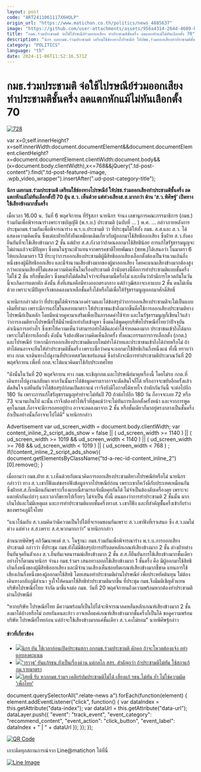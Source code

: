 ```yaml
---
layout: post
code: "ART2411061117X6HOLP"
origin_url: "https://www.matichon.co.th/politics/news_4885637"
image: "https://github.com/user-attachments/assets/956a4314-264d-4609-bb37-29149e3cde98"
title: "กมธ.ร่วมประชามติ จ่อใช้ไปรษณีย์ร่วมออกเสียง ทำประชามติชั้นครึ่ง ลดแตกหักแม้ไม่ทันเลือกตั้ง 70"
description: "นิกร เผยกมธ.ร่วมประชามติ เตรียมใช้ช่องทางไปรษณีย์ ให้ปชช.ร่วมออกเสียงทำประชามติชั้นครึ่ง ลดแตกหักแม้ไม่ทันเลือกตั้งปี 70 ลุ้น ส.ว. เห็นด้วย"
category: "POLITICS"
language: "th"
date: 2024-11-06T11:52:16.571Z
---
```


# กมธ.ร่วมประชามติ จ่อใช้ไปรษณีย์ร่วมออกเสียง ทำประชามติชั้นครึ่ง ลดแตกหักแม้ไม่ทันเลือกตั้ง 70

[![](https://www.matichon.co.th/wp-content/uploads/2024/11/728-65.jpg "728")](https://www.matichon.co.th/wp-content/uploads/2024/11/728-65.jpg)

var x=0;self.innerHeight?x=self.innerWidth:document.documentElement&&document.documentElement.clientHeight?x=document.documentElement.clientWidth:document.body&&(x=document.body.clientWidth),x<=768&&jQuery(".td-post-content").find(".td-post-featured-image, .wpb\_video\_wrapper").insertAfter(".ud-post-category-title");

**นิกร เผยกมธ.ร่วมประชามติ เตรียมใช้ช่องทางไปรษณีย์ ให้ปชช.ร่วมออกเสียงทำประชามติชั้นครึ่ง ลดแตกหักแม้ไม่ทันเลือกตั้งปี 70 ลุ้น ส.ว. เห็นด้วย แต่ห่วงเสียงส.ส.มากกว่า ด้าน ‘ส.ว.พิศิษฐ์’ เปิดทางใช้เสียงข้างมากชั้นครึ่ง**

เมื่อเวลา 16.00 น. วันที่ 6 พฤศจิกายน ที่รัฐสภา นายนิกร จำนง เลขานุการคณะกรรมาธิการ (กมธ.) ร่วมกันเพื่อพิจารณาร่างพระราชบัญญัติ (พ.ร.บ.) ประชามติ (ฉบับที่ … ) พ.ศ. … กล่าวภายหลังการประชุมกมธ.ร่วมกันเพื่อพิจารณาร่าง พ.ร.บ.ประชามติ ว่า ที่ประชุมได้ให้ทั้ง กมธ. ส.ส.และ ส.ว. ได้แสดงความคิดเห็น ซึ่งแต่ละฝ่ายก็ยังยืนเหมือนเดิมเกี่ยวกับผู้ออกมาใช้สิทธิออกเสียง ซึ่งฝ่าย ส.ว.ยังคงยืนยันที่จะใช้เสียงข้างมาก 2 ชั้น แต่ฝ่าย ส.ส.กังวลว่าถ้าคนออกมาใช้สิทธิน้อย การแก้ไขรัฐธรรมนูญจะไม่ผ่านแล้วจะมีปัญหา ซึ่งตนในฐานะตัวแทนจากพรรคชาติไทยพัฒนา (ชทพ.)ได้เสนอว่า ในมาตรา 6 ให้ยกเลิกมาตรา 13 ที่ระบุว่าการออกเสียงประชามติผู้มีสิทธิออกเสียงเลือกตั้งต้องเป็นจำนวนเกินกึ่งหนึ่งของผู้มีสิทธิออกเสียง และมีจำนวนเสียงข้างมากของผู้มาออกเสียง โดยคะแนนเสียงข้างมากต้องสูงกว่าคะแนนเสียงที่ไม่แสดงความคิดเห็นในเรื่องประชามติ ถ้านับตรงนี้คือการทำประชามติแบบชั้นครึ่ง ไม่ใช่ 2 ชั้น หรือชั้นเดียว ซึ่งตนยังไม่ตัดสินใจว่าจะยืนตามนี้หรือไม่ และเห็นว่าถ้ามีการโหวตกันในวันนี้จะเกิดการแตกหัก ดังนั้น สิ่งที่เสนอคือมีทางออกตรงกลาง แต่ถ้าวุฒิสภาจะเอาแบบ 2 ชั้น ตนไม่เห็นด้วย เพราะจะมีปัญหาจึงขอลดลงมาเหลือชั้นครึ่งได้หรือไม่เพื่อให้รัฐธรรมนูญออกมาศักดิ์สิทธิ์

นายนิกรกล่าวต่อว่า ที่ประชุมได้พิจารณาองค์รวมและได้ข้อสรุปว่าการออกเสียงประชามติจะไม่เป็นแบบเดิมที่ทำมา เพราะมีการแก้ไขในหลายมาตรา ให้ประชาชนเข้าถึงมากขึ้นคือใช้การออกเสียงประชามติทางไปรษณีย์เป็นหลัก โดยมีหน่วยคูหามาเสริมเพื่อเป็นการลดค่าใช้จ่าย และในรัฐธรรมนูญก็เขียนไว้แล้วว่าการลงมติทางไปรษณีย์ให้มีน้ำหนักเท่ากับเข้าคูหา ซึ่งตนได้พูดคุยบริษัทไปรษณีย์ไทยว่าปัจจุบันดำเนินการอย่างไร ซึ่งเขาให้ความเห็นว่าสามารถทำได้ดีและค่าใช้จ่ายลดลงมาก ประชาชนเข้าถึงได้มากเพราะไม่ใช่การเลือกตั้ง ดังนั้น จึงต้องฟังความคิดเห็นอีกครั้ง ทั้งคณะกรรมการการเลือกตั้ง (กกต.) และไปรษณีย์ ว่าหากมีการออกเสียงประชามติแบบใหม่ทำได้ง่ายและประชาชนเข้าถึงได้ง่ายหรือไม่ ถ้าทำได้ตนอาจจะยืนให้ทำประชามติชั้นครึ่ง เพราะเชื่อว่าคนจะออกมาใช้สิทธิเกินกึ่งหนึ่งแน่ ทั้งนี้ ทราบว่าทาง กกต.จะเดินทางไปดูงานที่ประเทศสวิตเซอร์แลนด์ ซึ่งกำลังจะมีการทำประชามติประมาณวันที่ 20 พฤศจิกายน เพื่อที่ กกต.จะได้แนวคิดมาใช้กับประเทศไทย

“ดังนั้นในวันที่ 20 พฤศจิกายน ทาง กมธ.จะเชิญ​กกต.และไปรษณีย์มาคุยเรื่องนี้ โดยไม่รอ กกต.ที่เดินทางไปดูงานกลับมา หากวันนั้นเราได้ข้อมูลครบเราอาจจะตัดสินใจก็ได้ หรืออาจจะขยับอีกครั้งแล้วตัดสินใจ แต่ยืนยันว่าได้ข้อสรุปก่อนเปิดสภาแน่ เราจึงยังมีโอกาสได้หายใจ ถ้าหักกันวันนี้ จะต่อไปอีก 180 วัน เพราะการแก้ไขรัญธรรมนูญทำท่าจะไม่ทันปี 70 ถ้าต่อไปอีก 180 วัน ก็อาจจะเลย 72 หรือ 73 จะนานเกินไป ฉะนั้น เราจึงต้องทำให้เร็วที่สุดแม้ว่าจะไม่ทันการเลือกตั้งครั้งหน้า และจากการพูดคุยในกมธ.ก็อาจจะมีการถอยอยู่บ้าง อาจจะลดลงมาจาก 2 ชั้น หรือชั้นเดียวก็มาอยู่ตรงกลางเป็นชั้นครึ่ง ถ้าเป็นอย่างนั้นก็อาจจะไปได้ดี” นายนิกรกล่าว

Advertisement var ud\_screen\_width = document.body.clientWidth; var content\_inline\_2\_script\_ads\_show = false || ( ud\_screen\_width >= 1140 ) || ( ud\_screen\_width >= 1019 && ud\_screen\_width < 1140 ) || ( ud\_screen\_width >= 768 && ud\_screen\_width < 1019 ) || ( ud\_screen\_width < 768 ) ; if(!content\_inline\_2\_script\_ads\_show){ document.getElementsByClassName("td-a-rec-id-content\_inline\_2")\[0\].remove(); }

เมื่อถามว่า กมธ.ฝ่าย ส.ว.เห็นด้วยกับแนวคิดการออกเสียงประชามติทางไปรษณีย์หรือไม่ นายนิกรกล่าวว่า ทาง ส.ว.เขาก็ฟังแต่ขอรอฟังข้อมูลจากไปรษณีย์ก่อน เพราะเขาก็หวังดีกับประเทศเหมือนกัน ซึ่งฝ่ายส.ส.ก็เหมือนกันเพราะเรื่องแบบนี้สามารถจับมือคุยกันได้ ไม่จำเป็นต้องดับเครื่องคุย เพราะจะแตกหักกันเปล่าๆ และเวลาก็ขยายไปเรื่อยๆ ไม่จำเป็น ทั้งนี้ ตนมองว่าการทำประชามติ 2 ชั้นนั้น มากเกินไปและไม่มีเหตุผล และการทำประชามติแบบชั้นครึ่งทางส.ว.เขาก็ฟัง และที่สำคัญชัั้นครึ่งเข้ากับร่างของพรรคภูมิใจไทย

“แนวโน้มกับ ส.ว.ผมคิดว่ามีความเป็นไปได้ที่จะรอมชอมกันเพราะ ส.ว.เขาฟังที่เราเสนอ ซึ่ง ส.ว.ผมไม่ห่วง แต่ห่วง ส.ส.เพราะ ส.ส.พวกมากกว่า” นายนิกรกล่าว

ด้านนายพิศิษฐ์ อภิวัฒนาพงศ์ ส.ว. ในฐานะ กมธ.ร่วมกันเพื่อพิจารณาร่าง พ.ร.บ.การออกเสียงประชามติ กล่าวว่า ที่ประชุม กมธ.ยังไม่มีข้อสรุปการปรับลดหลักเกณฑ์เสียงข้างมาก 2 ชั้น ต่างฝ่ายต่างยืนยันจุดยืนตัวเอง ส.ว.ยืนยันเจตนารมณ์เสียงข้างมาก 2 ชั้น ส.ส.ก็ยืนยันการใช้เสียงข้างมากชั้นเดียว อย่างไรก็ตามนายนิกร จำนง กมธ.ร่วมฯ เสนอทางออกใช้เสียงข้างมาก 1 ชั้นครึ่ง คือ มีผู้ออกมาใช้สิทธิเกินกึ่งหนึ่งของผู้มีสิทธิออกเสียง และมีจำนวนเสียงเห็นชอบยึดเกณฑ์เสียงข้างมากชี้ขาด แทนการใช้เสียงเกินกึ่งหนึ่งของผู้ออกมาใช้สิทธิ โดยเสนอทำประชามติผ่านไปรษณีย์ เพื่อประหยัดต้นทุน ไม่ต้องเดินทางกลับภูมิลำเนา จูงใจให้คนมาใช้สิทธิทำประชามติมากขึ้น ที่ประชุม กมธ.จึงมีมติเชิญตัวแทนบริษัทไปรษณีย์ไทย จำกัด มาชี้แจงต่อ กมธ. วันที่ 20 พฤศจิกายนถึงความพร้อมหากต้องทำประชามติผ่านไปรษณีย์

“หากบริษัท ไปรษณีย์ไทย มีความพร้อมก็เป็นไปได้จะพิจารณาลดหลั่นหลักเกณฑ์เสียงข้างมาก 2 ชั้นลงมาได้บ้างหรือไม่ ถอยกันคนละก้าว อาจเหลือแค่เกณฑ์เสียงข้างมากชั้นครึ่งก็เป็นได้ ขอดูความพร้อมบริษัท ไปรษณีย์ไทยก่อน แต่ถ้าจะใช้เสียงข้างมากแค่ชั้นเดียว ส.ว.คงไม่ยอม” นายพิศิษฐ์กล่าว

#### ข่าวที่เกี่ยวข้อง

*   [![](https://www.matichon.co.th/wp-content/uploads/2024/11/kk728.jpg)นิกร ยัน ใช้เวลาก่อนเปิดประชุมสภา ถกกมธ.ร่วมประชามติ ดักคอ ถ้าจะโหวตต้องแจ้ง อย่าแอบลงคะแนน](https://www.matichon.co.th/politics/news_4884960)
*   [![](https://www.matichon.co.th/wp-content/uploads/2024/11/wa728-1.jpg)‘วราวุธ’ ยันแก้รธน.ยังเป็นเรื่องด่วน แต่กลไก สสร. สำคัญกว่า ถ้าประชามติไม่ทัน ใช้สภาแก้กม.รายมาตรา](https://www.matichon.co.th/politics/news_4882742)
*   [![](https://www.matichon.co.th/wp-content/uploads/2024/11/728-31.jpg)วิสุทธิ์ รับ หากกมธ.ร่วมฯ เคลียร์ปมประชามติไม่ได้ เสี่ยงแก้ รธน.ไม่ทัน ยํ้า ไม่ใช่ความผิด ‘เพื่อไทย’](https://www.matichon.co.th/politics/news_4880063)

document.querySelectorAll(".relate-news a").forEach(function(element) { element.addEventListener("click", function() { var dataIndex = this.getAttribute("data-index"); var dataUrl = this.getAttribute("data-url"); dataLayer.push({ "event": "track\_event", "event\_category": "recommend\_content", "event\_action": "click\_button", "event\_label": dataIndex + " | " + dataUrl }); }); });

[![QR Code](https://www.matichon.co.th/wp-content/uploads/2023/07/wob1371z.jpg)](https://lin.ee/ht0nDxX)

เกาะติดทุกสถานการณ์จาก Line@matichon ได้ที่นี่

[![Line Image](https://www.matichon.co.th/wp-content/uploads/2023/07/th.png)](https://lin.ee/ht0nDxX)